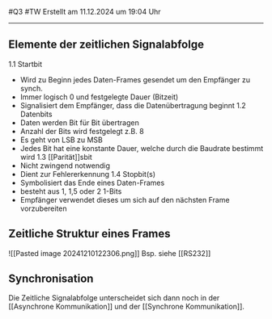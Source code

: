 #Q3 #TW Erstellt am 11.12.2024 um 19:04 Uhr

---
## Elemente der zeitlichen Signalabfolge
1.1 Startbit
- Wird zu Beginn jedes Daten-Frames gesendet um den Empfänger zu synch.
- Immer logisch 0 und festgelegte Dauer (Bitzeit)
- Signalisiert dem Empfänger, dass die Datenübertragung beginnt
1.2 Datenbits
- Daten werden Bit für Bit übertragen
- Anzahl der Bits wird festgelegt z.B. 8
- Es geht von LSB zu MSB
- Jedes Bit hat eine konstante Dauer, welche durch die Baudrate bestimmt wird
1.3 [[Parität]]sbit
- Nicht zwingend notwendig
- Dient zur Fehlererkennung
1.4 Stopbit(s)
- Symbolisiert das Ende eines Daten-Frames
- besteht aus 1, 1,5 oder 2 1-Bits
- Empfänger verwendet dieses um sich auf den nächsten Frame vorzubereiten
## Zeitliche Struktur eines Frames
![[Pasted image 20241210122306.png]]
Bsp. siehe [[RS232]]

## Synchronisation
Die Zeitliche Signalabfolge unterscheidet sich dann noch in der [[Asynchrone Kommunikation]] und der [[Synchrone Kommunikation]].